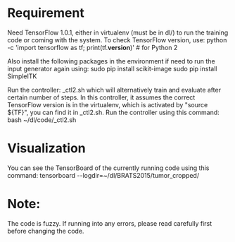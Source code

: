 # Requirement
Need TensorFlow 1.0.1, either in virtualenv (must be in dl/)
to run the training code or coming with the system.
To check TensorFlow version, use:
python -c 'import tensorflow as tf; print(tf.__version__)'  # for Python 2

Also install the following packages in the environment
if need to run the input generator again using:
sudo pip install scikit-image
sudo pip install SimpleITK

Run the controller: _ctl2.sh which will alternatively train and evaluate after
certain number of steps. In this controller, it assumes the correct TensorFlow
version is in the virtualenv, which is activated by "source ${TF}",
you can find it in _ctl2.sh. Run the controller using this command:
bash ~/dl/code/_ctl2.sh

# Visualization
You can see the TensorBoard of the currently running code using this command:
tensorboard --logdir=~/dl/BRATS2015/tumor_cropped/

# Note:
The code is fuzzy. If running into any errors, please read carefully first before changing the code.
